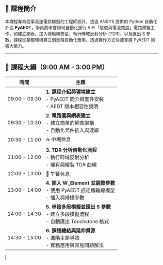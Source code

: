 

## 📘 課程簡介

本課程專為從事高速電路模擬的工程師設計，透過 ANSYS 提供的 Python 自動化介面 **PyAEDT**，學員將學會如何自動化進行 SIPI「信號與電池寬度」電路模擬工作，如建立網表、加入傳輸線模型、執行時域反射分析 (TDR)，以及匯出 S 參數。課程從基礎環境建立到進階自動化應用，透過實作方式快速掌握 PyAEDT 的強大能力。

---

<h2>📅 課程大綱（9:00 AM - 3:00 PM）</h2>

<div style="width: 90%; font-size: 16px">

| 時間           | 主題                                                                 |
|----------------|----------------------------------------------------------------------|
| 09:00 - 09:30  | <b>1. 課程介紹與環境建立</b><br>- PyAEDT 簡介與套件安裝<br>- AEDT 版本相容性說明 |
| 09:30 - 10:30  | <b>2. 電路圖與網表建立</b><br>- 建立簡單的網表架構<br>- 自動化元件插入與連線 |
| 10:30 - 11:00  | ☕ 中場休息 |
| 11:00 - 12:00  | <b>3. TDR 分析自動化流程</b><br>- 執行時域反射分析<br>- 擁有與繪製 TDR 曲線 |
| 12:00 - 13:00  | 🍱 午餐休息 |
| 13:00 - 14:00  | <b>4. 插入 W_Element 並調整參數</b><br>- 使用 PyAEDT 描述傳輸線模型<br>- 插入與掃描參數 |
| 14:00 - 14:30  | <b>5. 串接多段模擬並匯出 S 參數</b><br>- 建立多段模擬流程<br>- 自動匯出 Touchstone 格式 |
| 14:30 - 15:00  | <b>6. 課程總結與延伸資源</b><br>- 進階主題導讀<br>- 實務應用與常見問題解法 |

</div>
         |

